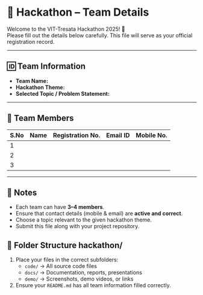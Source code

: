 # 🚀 Hackathon – Team Details  

Welcome to the VIT-Tresata Hackathon 2025! 🎉  
Please fill out the details below carefully. This file will serve as your official registration record.  

---

## 🆔 Team Information  
- **Team Name:**  
- **Hackathon Theme:**  
- **Selected Topic / Problem Statement:**  

---

## 👥 Team Members  

| S.No | Name         | Registration No. | Email ID             | Mobile No.  | 
|------|--------------|------------------|----------------------|-------------|
| 1    |              |                  |                      |             |
| 2    |              |                  |                      |             |
| 3    |              |                  |                      |             |

---

## 📌 Notes  
- Each team can have **3–4 members**.  
- Ensure that contact details (mobile & email) are **active and correct**.  
- Choose a topic relevant to the given hackathon theme.  
- Submit this file along with your project repository.  

## 📁 Folder Structure  hackathon/

1. Place your files in the correct subfolders:  
   - `code/` → All source code files  
   - `docs/` → Documentation, reports, presentations  
   - `demo/` → Screenshots, demo videos, or links  
2. Ensure your `README.md` has all team information filled correctly.  
